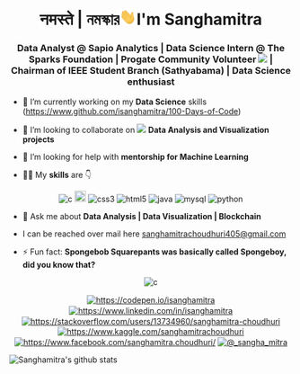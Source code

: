 <h1 align="center">नमस्ते | নমস্কার<img src="https://raw.githubusercontent.com/ABSphreak/ABSphreak/master/gifs/Hi.gif" width="30px">I'm Sanghamitra</h1>
<h3 align="center"> Data Analyst @ Sapio Analytics | Data Science Intern @ The Sparks Foundation | Progate Community Volunteer <img src ="https://media0.giphy.com/media/M8u539G98rIxYpHnTW/source.gif" width="20px"> | Chairman of IEEE Student Branch (Sathyabama) | Data Science enthusiast</h3>
  

- 🔭 I’m currently working on my **Data Science** skills (https://www.github.com/isanghamitra/100-Days-of-Code)

- 👯 I’m looking to collaborate on  <img src="https://camo.githubusercontent.com/dfc526927e2f10e47eafba73803d17bb6c551bfe/68747470733a2f2f6261646765732e66726170736f66742e636f6d2f6f732f76322f6f70656e2d736f757263652e7376673f763d313033">  **Data Analysis and Visualization projects**

- 🤔 I’m looking for help with **mentorship for Machine Learning**

- 👩‍💻 My **skills** are 👇

<p align="center"><img src=https://as2.ftcdn.net/jpg/01/23/79/91/500_F_123799116_Onhj4glsMUYtD8XkA9FJSzAMV7zfiI0w.jpg alt=c width="20" height="20"/> 
<img src= https://image.flaticon.com/icons/svg/28/28778.svg width="20" height="20"/> <img src=https://konpa.github.io/devicon/devicon.git/icons/css3/css3-original-wordmark.svg alt=css3 width="20" height="20"/> 
<img src=https://konpa.github.io/devicon/devicon.git/icons/html5/html5-original-wordmark.svg alt=html5 width="20" height="20"/>
<img src=https://konpa.github.io/devicon/devicon.git/icons/java/java-original-wordmark.svg alt=java width="20" height="20"/>
<img src=https://konpa.github.io/devicon/devicon.git/icons/mysql/mysql-original-wordmark.svg alt=mysql width="20" height="20"/>
<img src=https://konpa.github.io/devicon/devicon.git/icons/python/python-original-wordmark.svg alt=python width="20" height="20"/></p><p align="center"></p>

- 💬 Ask me about **Data Analysis | Data Visualization | Blockchain**

- I can be reached over mail here sanghamitrachoudhuri405@gmail.com

- ⚡ Fun fact: **Spongebob Squarepants was basically called Spongeboy, did you know that?** 
<p align="center"><img src= https://hype.my/wp-content/uploads/2015/02/SpongeBob-SquarePants-Fun-Facts.jpg alt=c width="283" height="216.75"/> </p>


<p align="center">
<a href=https://codepen.io/https://codepen.io/isanghamitra target="blank"><img align="center" src=https://cdn.jsdelivr.net/npm/simple-icons@3.0.1/icons/codepen.svg alt="https://codepen.io/isanghamitra" height="20" width="20" /></a>
<a href=https://linkedin.com/in/https://www.linkedin.com/in/isanghamitra target="blank"><img align="center" src=https://cdn.jsdelivr.net/npm/simple-icons@3.0.1/icons/linkedin.svg alt="https://www.linkedin.com/in/isanghamitra" height="20" width="20" /></a>
<a href=https://stackoverflow.com/https://stackoverflow.com/users/13734960/sanghamitra-choudhuri target="blank"><img align="center" src=https://cdn.jsdelivr.net/npm/simple-icons@3.0.1/icons/stackoverflow.svg alt="https://stackoverflow.com/users/13734960/sanghamitra-choudhuri" height="20" width="20" /></a>
<a href=https://kaggle.com/https://www.kaggle.com/sanghamitrachoudhuri target="blank"><img align="center" src=https://cdn.jsdelivr.net/npm/simple-icons@3.0.1/icons/kaggle.svg alt="https://www.kaggle.com/sanghamitrachoudhuri" height="20" width="20" /></a>
<a href=https://fb.com/https://www.facebook.com/sanghamitra.choudhuri/ target="blank"><img align="center" src=https://cdn.jsdelivr.net/npm/simple-icons@3.0.1/icons/facebook.svg alt="https://www.facebook.com/sanghamitra.choudhuri/" height="20" width="20" /></a>
<a href=https://instagram.com/@_sangha_mitra target="blank"><img align="center" src=https://cdn.jsdelivr.net/npm/simple-icons@3.0.1/icons/instagram.svg alt="@_sangha_mitra" height="20" width="20" /></a>
</p>


![Sanghamitra's github stats](https://github-readme-stats.vercel.app/api?username=isanghamitra&show_icons=true&theme=tokyonight)
